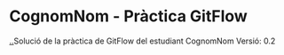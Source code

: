 # CognomNom - Pràctica GitFlow
[..](..)Solució de la pràctica de GitFlow del estudiant CognomNom
Versió: 0.2
